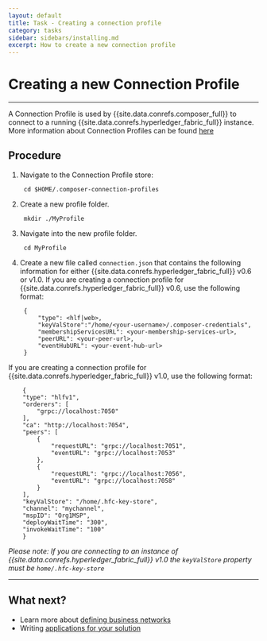 ```yaml
---
layout: default
title: Task - Creating a connection profile
category: tasks
sidebar: sidebars/installing.md
excerpt: How to create a new connection profile
---
```


# Creating a new Connection Profile

---

A Connection Profile is used by {{site.data.conrefs.composer_full}} to connect to a running {{site.data.conrefs.hyperledger_fabric_full}} instance. More information about Connection Profiles can be found [here](../reference/connectionprofile.html)

## Procedure

1. Navigate to the Connection Profile store:

        cd $HOME/.composer-connection-profiles

2. Create a new profile folder.

        mkdir ./MyProfile

3. Navigate into the new profile folder.

        cd MyProfile

4. Create a new file called `connection.json` that contains the following information for either {{site.data.conrefs.hyperledger_fabric_full}} v0.6 or v1.0. If you are creating a connection profile for {{site.data.conrefs.hyperledger_fabric_full}} v0.6, use the following format:

        {
            "type": <hlf|web>,
            "keyValStore":"/home/<your-username>/.composer-credentials",
            "membershipServicesURL": <your-membership-services-url>,
            "peerURL": <your-peer-url>,
            "eventHubURL": <your-event-hub-url>
        }
  If you are creating a connection profile for {{site.data.conrefs.hyperledger_fabric_full}} v1.0, use the following format:

        {
        "type": "hlfv1",
        "orderers": [
            "grpc://localhost:7050"
        ],
        "ca": "http://localhost:7054",
        "peers": [
            {
                "requestURL": "grpc://localhost:7051",
                "eventURL": "grpc://localhost:7053"
            },
            {
                "requestURL": "grpc://localhost:7056",
                "eventURL": "grpc://localhost:7058"
            }
        ],
        "keyValStore": "/home/.hfc-key-store",
        "channel": "mychannel",
        "mspID": "Org1MSP",
        "deployWaitTime": "300",
        "invokeWaitTime": "100"
        }
  *Please note: If you are connecting to an instance of {{site.data.conrefs.hyperledger_fabric_full}} v1.0 the `keyValStore` property must be `home/.hfc-key-store`*
  
---

## What next?

* Learn more about [defining business networks](../business-network/businessnetwork.html)
* Writing [applications for your solution](../applications/genapp.html)
